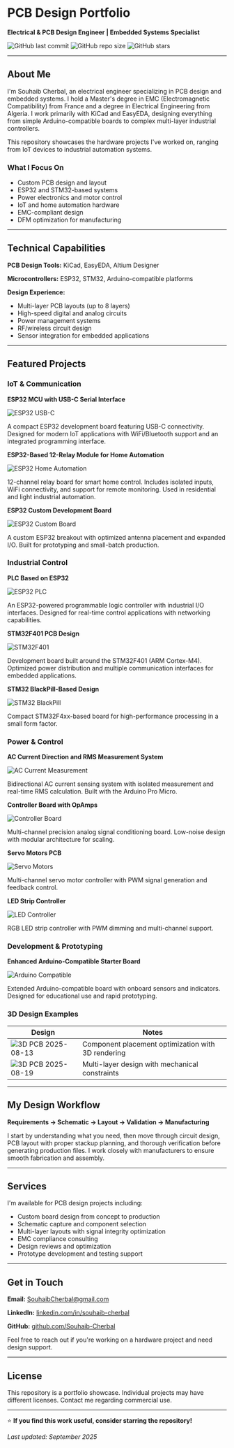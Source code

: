 # PCB Design Portfolio

**Electrical & PCB Design Engineer | Embedded Systems Specialist**

![GitHub last commit](https://img.shields.io/github/last-commit/Souhaib-Cherbal/PCB-Design-portfolio)
![GitHub repo size](https://img.shields.io/github/repo-size/Souhaib-Cherbal/PCB-Design-portfolio)
![GitHub stars](https://img.shields.io/github/stars/Souhaib-Cherbal/PCB-Design-portfolio?style=social)

---

## About Me

I'm Souhaib Cherbal, an electrical engineer specializing in PCB design and embedded systems. I hold a Master's degree in EMC (Electromagnetic Compatibility) from France and a degree in Electrical Engineering from Algeria. I work primarily with KiCad and EasyEDA, designing everything from simple Arduino-compatible boards to complex multi-layer industrial controllers.

This repository showcases the hardware projects I've worked on, ranging from IoT devices to industrial automation systems.

### What I Focus On
- Custom PCB design and layout
- ESP32 and STM32-based systems
- Power electronics and motor control
- IoT and home automation hardware
- EMC-compliant design
- DFM optimization for manufacturing

---

## Technical Capabilities

**PCB Design Tools:** KiCad, EasyEDA, Altium Designer

**Microcontrollers:** ESP32, STM32, Arduino-compatible platforms

**Design Experience:**
- Multi-layer PCB layouts (up to 8 layers)
- High-speed digital and analog circuits
- Power management systems
- RF/wireless circuit design
- Sensor integration for embedded applications

---

## Featured Projects

### IoT & Communication

**ESP32 MCU with USB-C Serial Interface**

![ESP32 USB-C](ESP32%20MCU%20with%20USB-C%20Serial%20interface.jpg)

A compact ESP32 development board featuring USB-C connectivity. Designed for modern IoT applications with WiFi/Bluetooth support and an integrated programming interface.

**ESP32-Based 12-Relay Module for Home Automation**

![ESP32 Home Automation](ESP32-Based%2012-Relay%20and%20Input%20Module%20for%20Home%20Automation.jpg)

12-channel relay board for smart home control. Includes isolated inputs, WiFi connectivity, and support for remote monitoring. Used in residential and light industrial automation.

**ESP32 Custom Development Board**

![ESP32 Custom Board](ESP32%20custum%20board.png)

A custom ESP32 breakout with optimized antenna placement and expanded I/O. Built for prototyping and small-batch production.

### Industrial Control

**PLC Based on ESP32**

![ESP32 PLC](PLC%20based%20on%20ESP32.png)

An ESP32-powered programmable logic controller with industrial I/O interfaces. Designed for real-time control applications with networking capabilities.

**STM32F401 PCB Design**

![STM32F401](STM32F401%20Based%20PCB%20Design.jpg)

Development board built around the STM32F401 (ARM Cortex-M4). Optimized power distribution and multiple communication interfaces for embedded applications.

**STM32 BlackPill-Based Design**

![STM32 BlackPill](STM32%20BlackPill%20Based%20Design.jpg)

Compact STM32F4xx-based board for high-performance processing in a small form factor.

### Power & Control

**AC Current Direction and RMS Measurement System**

![AC Current Measurement](AC%20Current%20Direction%20and%20RMS%20Measurement%20with%20Arduino%20Pro%20Micro_photo.jpg)

Bidirectional AC current sensing system with isolated measurement and real-time RMS calculation. Built with the Arduino Pro Micro.

**Controller Board with OpAmps**

![Controller Board](Controller%20Board%20with%20Opamps.jpg)

Multi-channel precision analog signal conditioning board. Low-noise design with modular architecture for scaling.

**Servo Motors PCB**

![Servo Motors](Servo%20motors%20PCB.jpg)

Multi-channel servo motor controller with PWM signal generation and feedback control.

**LED Strip Controller**

![LED Controller](LED%20strip%20PCB%20controller.jpg)

RGB LED strip controller with PWM dimming and multi-channel support.

### Development & Prototyping

**Enhanced Arduino-Compatible Starter Board**

![Arduino Compatible](Enhanced%20Arduino-Compatible%20Starter%20Board.jpg)

Extended Arduino-compatible board with onboard sensors and indicators. Designed for educational use and rapid prototyping.

### 3D Design Examples

| Design | Notes |
|--------|-------|
| ![3D PCB 2025-08-13](3D_PCB_2025-08-13.png) | Component placement optimization with 3D rendering |
| ![3D PCB 2025-08-19](3D_PCB_2025-08-19.png) | Multi-layer design with mechanical constraints |

---

## My Design Workflow

**Requirements → Schematic → Layout → Validation → Manufacturing**

I start by understanding what you need, then move through circuit design, PCB layout with proper stackup planning, and thorough verification before generating production files. I work closely with manufacturers to ensure smooth fabrication and assembly.

---

## Services

I'm available for PCB design projects including:
- Custom board design from concept to production
- Schematic capture and component selection
- Multi-layer layouts with signal integrity optimization
- EMC compliance consulting
- Design reviews and optimization
- Prototype development and testing support

---

## Get in Touch

**Email:** SouhaibCherbal@gmail.com

**LinkedIn:** [linkedin.com/in/souhaib-cherbal](https://linkedin.com/in/souhaib-cherbal)

**GitHub:** [github.com/Souhaib-Cherbal](https://github.com/Souhaib-Cherbal)

Feel free to reach out if you're working on a hardware project and need design support.

---

## License

This repository is a portfolio showcase. Individual projects may have different licenses. Contact me regarding commercial use.

---

⭐ **If you find this work useful, consider starring the repository!**

*Last updated: September 2025*
